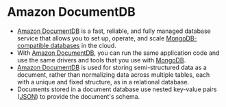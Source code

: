 # Amazon DocumentDB
- [Amazon DocumentDB](https://aws.amazon.com/documentdb/) is a fast, reliable, and fully managed database service that allows you to set up, operate, and scale [MongoDB-compatible databases](../../HLD-System-Designs/3_Databases/10_Document-Databases/MongoAtlas/Readme.md) in the cloud. 
- With [Amazon DocumentDB](), you can run the same application code and use the same drivers and tools that you use with [MongoDB](../../HLD-System-Designs/3_Databases/10_Document-Databases/MongoAtlas/Readme.md).
- [Amazon DocumentDB]() is used for storing semi-structured data as a document, rather than normalizing data across multiple tables, each with a unique and fixed structure, as in a relational database. 
- Documents stored in a document database use nested key-value pairs ([JSON](../../HLD-System-Designs/8_APIStandards/DataInterchangeFormats/JSON.md)) to provide the document's schema.